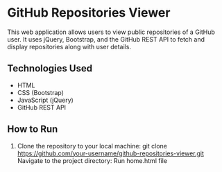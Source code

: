 # GitHub Repositories Viewer

This web application allows users to view public repositories of a GitHub user. 
It uses jQuery, Bootstrap, and the GitHub REST API to fetch and display repositories along with user 
details.

## Technologies Used

- HTML
- CSS (Bootstrap)
- JavaScript (jQuery)
- GitHub REST API

## How to Run

1. Clone the repository to your local machine:
   git clone https://github.com/your-username/github-repositories-viewer.git
   Navigate to the project directory:
   Run home.html file